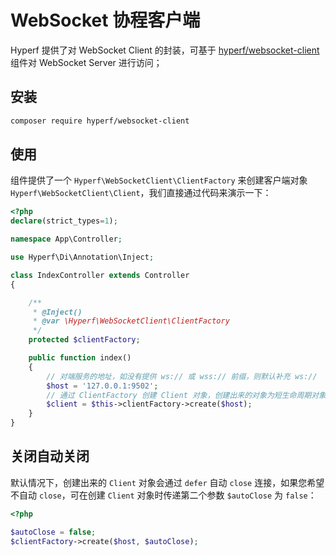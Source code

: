 # WebSocket 协程客户端

Hyperf 提供了对 WebSocket Client 的封装，可基于 [hyperf/websocket-client](https://github.com/hyperf-cloud/websocket-client) 组件对 WebSocket Server 进行访问；

## 安装

```bash
composer require hyperf/websocket-client
```

## 使用

组件提供了一个 `Hyperf\WebSocketClient\ClientFactory` 来创建客户端对象 `Hyperf\WebSocketClient\Client`，我们直接通过代码来演示一下：

```php
<?php
declare(strict_types=1);

namespace App\Controller;

use Hyperf\Di\Annotation\Inject;

class IndexController extends Controller
{

    /**
     * @Inject()
     * @var \Hyperf\WebSocketClient\ClientFactory
     */
    protected $clientFactory;

    public function index()
    {
        // 对端服务的地址，如没有提供 ws:// 或 wss:// 前缀，则默认补充 ws://
        $host = '127.0.0.1:9502';
        // 通过 ClientFactory 创建 Client 对象，创建出来的对象为短生命周期对象
        $client = $this->clientFactory->create($host);
    }
}
```

## 关闭自动关闭

默认情况下，创建出来的 `Client` 对象会通过 `defer` 自动 `close` 连接，如果您希望不自动 `close`，可在创建 `Client` 对象时传递第二个参数 `$autoClose` 为 `false`：

```php
<?php

$autoClose = false;
$clientFactory->create($host, $autoClose);
```